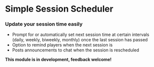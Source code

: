 # Simple Session Scheduler
### Update your session time easily
- Prompt for or automatically set next session time at certain intervals (daily, weekly, biweekly, monthly) once the last session has passed
- Option to remind players when the next session is
- Posts announcements to chat when the session is rescheduled

**This module is in development, feedback welcome!**
